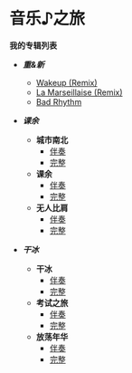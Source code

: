 # 音乐♪之旅

**我的专辑列表**

* ***重&新***
  * [Wakeup (Remix)](wakeup.mp3)
  * [La Marseillaise (Remix)](pon.mp3)
  * [Bad Rhythm](badrhythm.mp3)

* ***课余***
  * **城市南北**
    * [伴奏](rt_south-north.mp3)
    * [完整](south-north.mp3)
  * **课余**
    * [伴奏](rt_afterclass.mp3)
    * [完整](afterclass.mp3)
  * **无人比肩**
    * [伴奏](rt_highest.mp3)
    * [完整](highest.mp3)
  
* ***干冰***
  * **干冰**
    * [伴奏](rt_dryice.mp3)
    * [完整](dryice.mp3)
  * **考试之旅**
    * [伴奏](rt_exam-tour.mp3)
    * [完整](exam-tour.mp3)
  * **放荡年华**
    * [伴奏](rt_free.mp3)
    * [完整](free.mp3)
